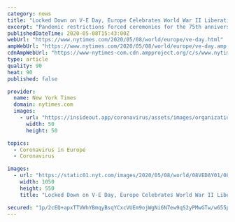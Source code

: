 ```yaml
---
category: news
title: "Locked Down on V-E Day, Europe Celebrates World War II Liberation"
excerpt: "Pandemic restrictions forced ceremonies for the 75th anniversary of Nazi Germany’s surrender to be sharply scaled down. But some poignant rituals went ahead."
publishedDateTime: 2020-05-08T15:43:00Z
webUrl: "https://www.nytimes.com/2020/05/08/world/europe/ve-day.html"
ampWebUrl: "https://www.nytimes.com/2020/05/08/world/europe/ve-day.amp.html"
cdnAmpWebUrl: "https://www-nytimes-com.cdn.ampproject.org/c/s/www.nytimes.com/2020/05/08/world/europe/ve-day.amp.html"
type: article
quality: 90
heat: 90
published: false

provider:
  name: New York Times
  domain: nytimes.com
  images:
    - url: "https://insideout.app/coronavirus/assets/images/organizations/nytimes.com-50x50.jpg"
      width: 50
      height: 50

topics:
  - Coronavirus in Europe
  - Coronavirus

images:
  - url: "https://static01.nyt.com/images/2020/05/08/world/08VEDAY01/08VEDAY01-facebookJumbo-v2.jpg"
    width: 1050
    height: 550
    title: "Locked Down on V-E Day, Europe Celebrates World War II Liberation"

secured: "1p/2cEQ+apxTTVWhYBmqyBsqYCxcVUEm9ojWgNi6N7ew9qS2yPMwGTw/w655pLMselkVzo3GsT/gdeIdPU5xNVLZHMADlsVFISj9MkGzgR4CNz7jcIZiTHZXmOZewwwqLZ4V8p/YTHYsgqHMyRTRln+kJtX6C/YOfPnVQxj+RoCEL365N8S1WYr5XpBec+Sr1P+l2fhxdaLDh0RI7a0yuJ+b85lLOZ5hVplQFpQfXgF9WCRrWMD8pV5meomLu4zcM5ctb9GBmzSRDXHC+c0ZfDmVVXNGSJkfq3DmBQv/QdAuaO4/JI5/+fL8Ml/wJieE3kXjyvOyqd8CKyqeAbDNbZ+dzs5x3Pyiv9ZfBfO7jlR0LlF6V7dDPcDdteVjPwHgP6HCxtMNqpEHgCmLLH6hM7Vjdpt5fW/cemnufxDi0iNFe5ZtdZAdPyyI4/sy4eDENPeKWhFGHZlL2GpQRxuIQBOPH+MJCzFu/f5j3mVPyRA=;+GoJMP0oKIv05ApuPHmBcg=="
---
```


